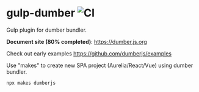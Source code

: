 # gulp-dumber ![CI](https://github.com/dumberjs/gulp-dumber/workflows/CI/badge.svg)

Gulp plugin for dumber bundler.

**Document site (80% completed)**: https://dumber.js.org

Check out early examples https://github.com/dumberjs/examples

Use "makes" to create new SPA project (Aurelia/React/Vue) using dumber bundler.

```bash
npx makes dumberjs
```
